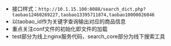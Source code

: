 * 接口样式：`http://10.1.15.100:8088/search_dict.php?taobao12460269227,taobao13395711874,taobao10000026046`
* 以taobao_id作为关键字查询输出对应的商品信息
* 重点关注conf文件的初始化即文件的加载
* test部分为线上nginx服务代码，search_core部分为线下搜索工具
